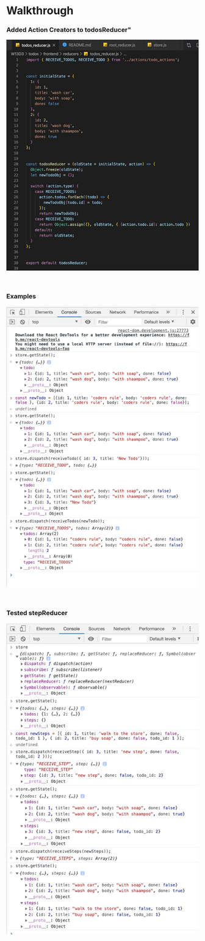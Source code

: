 # Walkthrough

### **Added Action Creators to todosReducer"**

![alt text](./Screen&#32;Shot&#32;2019-12-12&#32;at&#32;8.14.57&#32;PM.jpg "Added Action Creators to todosReducer")

&nbsp;

### **Examples**

![alt text](./Screen&#32;Shot&#32;2019-12-12&#32;at&#32;8.16.05&#32;PM.jpg "Examples")

&nbsp;

### **Tested stepReducer**
![alt text](./Screen&#32;Shot&#32;2020-01-02&#32;at&#32;3.34.09&#32;PM.jpg "Testing stepReducer")